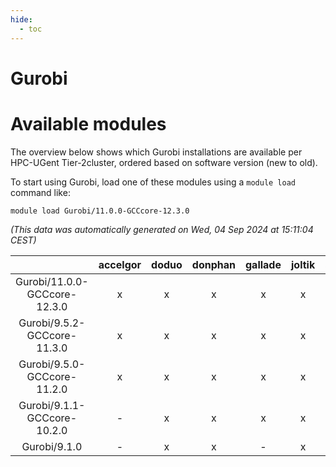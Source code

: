 ```yaml
---
hide:
  - toc
---
```


Gurobi
======

# Available modules


The overview below shows which Gurobi installations are available per HPC-UGent Tier-2cluster, ordered based on software version (new to old).

To start using Gurobi, load one of these modules using a `module load` command like:

```shell
module load Gurobi/11.0.0-GCCcore-12.3.0
```

*(This data was automatically generated on Wed, 04 Sep 2024 at 15:11:04 CEST)*  

| |accelgor|doduo|donphan|gallade|joltik|shinx|skitty|
| :---: | :---: | :---: | :---: | :---: | :---: | :---: | :---: |
|Gurobi/11.0.0-GCCcore-12.3.0|x|x|x|x|x|-|x|
|Gurobi/9.5.2-GCCcore-11.3.0|x|x|x|x|x|-|x|
|Gurobi/9.5.0-GCCcore-11.2.0|x|x|x|x|x|-|x|
|Gurobi/9.1.1-GCCcore-10.2.0|-|x|x|x|x|-|x|
|Gurobi/9.1.0|-|x|x|-|x|-|-|
